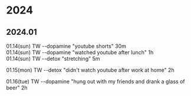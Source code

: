 # 2024
## 2024.01
01.14(sun) TW --dopamine "youtube shorts" 30m<br>
01.14(sun) TW --dopamine "watched youtube after lunch" 1h<br>
01.14(sun) TW --detox "stretching" 5m<br>

01.15(mon) TW --detox "didn't watch youtube after work at home" 2h<br>

01.16(tue) TW --dopamine "hung out with my friends and drank a glass of beer" 2h<br>
